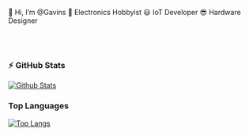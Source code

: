 👋 Hi, I’m @Gavins 
👀 Electronics Hobbyist
😃 IoT Developer
😎 Hardware Designer


\
&nbsp;
  ### ⚡ GitHub Stats

  [![Github Stats](https://github-readme-stats.vercel.app/api?username=GavinsMJ&show_icons=true&hide_border=false&theme=tokyonight)](https://github.com/anuraghazra/github-readme-stats)

  ### Top Languages
[![Top Langs](https://github-readme-stats.vercel.app/api/top-langs/?username=GavinsMJ&langs_count=10&layout=compact&theme=radical)](https://github.com/anuraghazra/github-readme-stats)


<!---
GavinsMJ/GavinsMJ is a ✨ special ✨ repository because its `README.md` (this file) appears on your GitHub profile.
You can click the Preview link to take a look at your changes.
--->
